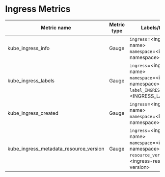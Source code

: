 # Ingress Metrics

| Metric name| Metric type | Labels/tags | Status |
| ---------- | ----------- | ----------- | ----------- |
| kube_ingress_info | Gauge | `ingress`=&lt;ingress-name&gt; <br> `namespace`=&lt;ingress-namespace&gt; | STABLE |
| kube_ingress_labels | Gauge | `ingress`=&lt;ingress-name&gt; <br> `namespace`=&lt;ingress-namespace&gt; <br> `label_INGRESS_LABEL`=&lt;INGRESS_LABEL&gt; | STABLE |
| kube_ingress_created  | Gauge | `ingress`=&lt;ingress-name&gt; <br> `namespace`=&lt;ingress-namespace&gt; | STABLE |
| kube_ingress_metadata_resource_version  | Gauge | `ingress`=&lt;ingress-name&gt; <br> `namespace`=&lt;ingress-namespace&gt; <br> `resource_version`=&lt;ingress-resource-version&gt; | STABLE |
